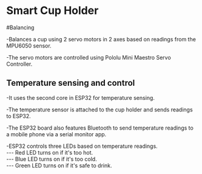 # Smart Cup Holder

#Balancing

-Balances a cup using 2 servo motors in 2 axes based on readings from the MPU6050 sensor.

-The servo motors are controlled using Pololu Mini Maestro Servo Controller.

## Temperature sensing and control

-It uses the second core in ESP32 for temperature sensing.

-The temperature sensor is attached to the cup holder and sends readings to ESP32.

-The ESP32 board also features Bluetooth to send temperature readings to a mobile phone via a serial monitor app.

-ESP32 controls three LEDs based on temperature readings.\
             --- Red LED turns on if it's too hot.\
             --- Blue LED turns on if it's too cold.\
             --- Green LED turns on if it's safe to drink.

